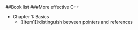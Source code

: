 ##Book list
###More effective C++
* Chapter 1: Basics
   * [[Item1]]:distinguish between pointers and references
